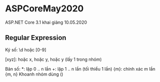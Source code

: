 # ASPCoreMay2020
ASP.NET Core 3.1 khai giảng 10.05.2020

## Regular Expression

Ký số: \d hoặc [0-9]

[xyz]: hoặc x, hoặc y, hoặc y (lấy 1 trong nhóm)
[^xyz]: ko bắt đầu bởi x

Bản số:
*: lặp 0 .. n lần
+: lặp 1 .. n lần (tối thiểu 1 lần)
{m}: chính xác m lần
{m, n}
Khoanh nhóm dùng ()
